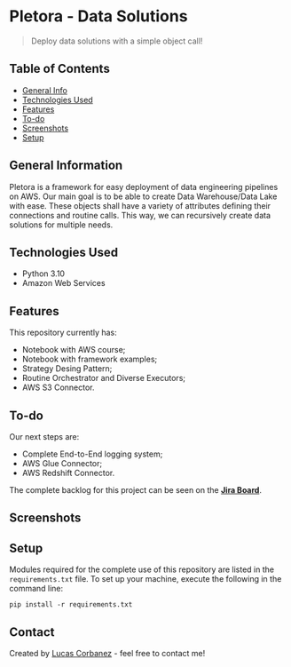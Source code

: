 # Pletora - Data Solutions
> Deploy data solutions with a simple object call!

## Table of Contents
* [General Info](#general-information)
* [Technologies Used](#technologies-used)
* [Features](#features)
* [To-do](#to-do)
* [Screenshots](#screenshots)
* [Setup](#setup)

## General Information
Pletora is a framework for easy deployment of data engineering pipelines on AWS. Our main goal is to be able to create Data Warehouse/Data Lake with ease. These objects shall have a variety of attributes defining their connections and routine calls. This way, we can recursively create data solutions for multiple needs.

## Technologies Used
- Python 3.10
- Amazon Web Services

## Features
This repository currently has:
- Notebook with AWS course;
- Notebook with framework examples;
- Strategy Desing Pattern;
- Routine Orchestrator and Diverse Executors;
- AWS S3 Connector.

## To-do
Our next steps are:
- Complete End-to-End logging system;
- AWS Glue Connector;
- AWS Redshift Connector.

The complete backlog for this project can be seen on the [**Jira Board**](https://corbanez.atlassian.net/jira/software/c/projects/PLET/boards/1). 

## Screenshots

## Setup
Modules required for the complete use of this repository are listed in the `requirements.txt` file. To set up your machine, execute the following in the command line:

`pip install -r requirements.txt`

## Contact
Created by [Lucas Corbanez](https://www.linkedin.com/in/lucas-corbanez/?locale=en_US) - feel free to contact me!
